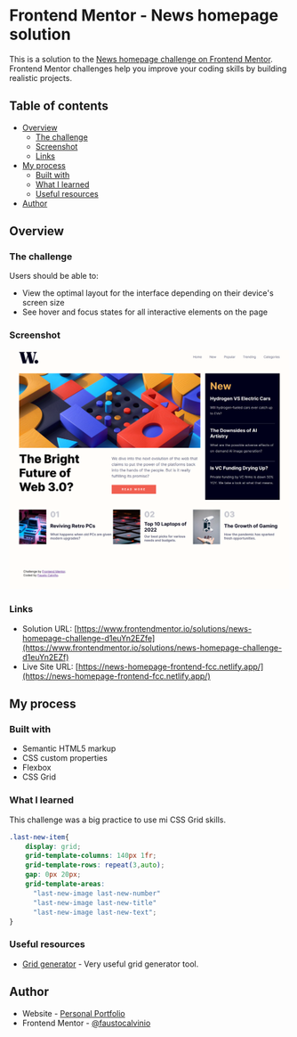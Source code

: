 # Frontend Mentor - News homepage solution

This is a solution to the [News homepage challenge on Frontend Mentor](https://www.frontendmentor.io/challenges/news-homepage-H6SWTa1MFl). Frontend Mentor challenges help you improve your coding skills by building realistic projects. 

## Table of contents

- [Overview](#overview)
  - [The challenge](#the-challenge)
  - [Screenshot](#screenshot)
  - [Links](#links)
- [My process](#my-process)
  - [Built with](#built-with)
  - [What I learned](#what-i-learned)
  - [Useful resources](#useful-resources)
- [Author](#author)



## Overview

### The challenge

Users should be able to:

- View the optimal layout for the interface depending on their device's screen size
- See hover and focus states for all interactive elements on the page

### Screenshot

![](./screenshots/screen-final-news.png)

### Links

- Solution URL: [https://www.frontendmentor.io/solutions/news-homepage-challenge-d1euYn2EZfe](https://www.frontendmentor.io/solutions/news-homepage-challenge-d1euYn2EZf)
- Live Site URL: [https://news-homepage-frontend-fcc.netlify.app/](https://news-homepage-frontend-fcc.netlify.app/)

## My process

### Built with

- Semantic HTML5 markup
- CSS custom properties
- Flexbox
- CSS Grid

### What I learned

This challenge was a big practice to use mi CSS Grid skills.

```css
.last-new-item{
    display: grid; 
    grid-template-columns: 140px 1fr; 
    grid-template-rows: repeat(3,auto); 
    gap: 0px 20px; 
    grid-template-areas: 
      "last-new-image last-new-number"
      "last-new-image last-new-title"
      "last-new-image last-new-text";    
}
```

### Useful resources

- [Grid generator](https://grid.layoutit.com/) - Very useful grid generator tool.




## Author

- Website - [Personal Portfolio](https://faustocalvinio.netlify.app/)
- Frontend Mentor - [@faustocalvinio](https://www.frontendmentor.io/profile/faustocalvinio)

